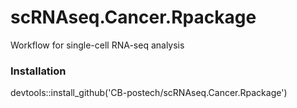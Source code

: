 # scRNAseq.Cancer.Rpackage

Workflow for single-cell RNA-seq analysis 

### Installation
devtools::install_github('CB-postech/scRNAseq.Cancer.Rpackage')


